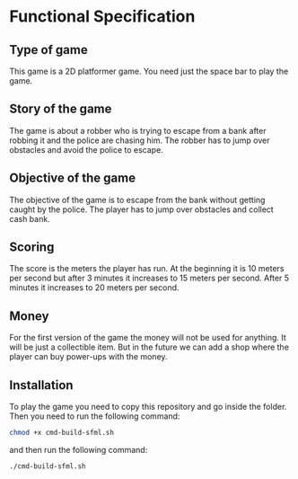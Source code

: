 # Functional Specification

## Type of game

This game is a 2D platformer game.
You need just the space bar to play the game.

## Story of the game

The game is about a robber who is trying to escape from a bank after robbing it and the police are chasing him. The robber has to jump over obstacles and avoid the police to escape.

## Objective of the game

The objective of the game is to escape from the bank without getting caught by the police. The player has to jump over obstacles and collect cash bank.

## Scoring

The score is the meters the player has run. At the beginning it is 10 meters per second but after 3 minutes it increases to 15 meters per second. After 5 minutes it increases to 20 meters per second.

## Money

For the first version of the game the money will not be used for anything. It will be just a collectible item. But in the future we can add a shop where the player can buy power-ups with the money.

## Installation

To play the game you need to copy this repository and go inside the folder. Then you need to run the following command:

```bash
chmod +x cmd-build-sfml.sh 
```

and then run the following command:

```bash
./cmd-build-sfml.sh
```
